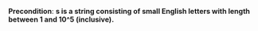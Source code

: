 **Precondition**: **s is a string consisting of small English letters with length between 1 and 10^5 (inclusive).**
